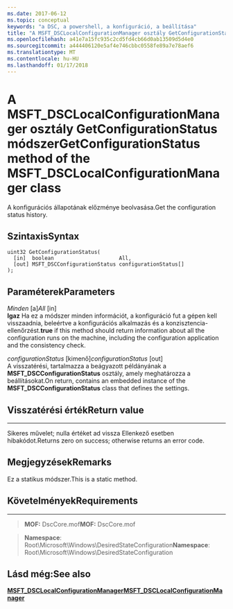 ```yaml
---
ms.date: 2017-06-12
ms.topic: conceptual
keywords: "a DSC, a powershell, a konfiguráció, a beállítása"
title: "A MSFT_DSCLocalConfigurationManager osztály GetConfigurationStatus módszer"
ms.openlocfilehash: a41e7a15fc935c2cd5fd4cb66d0ab13509d5d4e0
ms.sourcegitcommit: a444406120e5af4e746cbbc0558fe89a7e78aef6
ms.translationtype: MT
ms.contentlocale: hu-HU
ms.lasthandoff: 01/17/2018
---
```

# <a name="getconfigurationstatus-method-of-the-msftdsclocalconfigurationmanager-class"></a><span data-ttu-id="cdd15-103">A MSFT_DSCLocalConfigurationManager osztály GetConfigurationStatus módszer</span><span class="sxs-lookup"><span data-stu-id="cdd15-103">GetConfigurationStatus method of the MSFT_DSCLocalConfigurationManager class</span></span>

<span data-ttu-id="cdd15-104">A konfigurációs állapotának előzménye beolvasása.</span><span class="sxs-lookup"><span data-stu-id="cdd15-104">Get the configuration status history.</span></span>

<a name="syntax"></a><span data-ttu-id="cdd15-105">Szintaxis</span><span class="sxs-lookup"><span data-stu-id="cdd15-105">Syntax</span></span>
------

```mof
uint32 GetConfigurationStatus(
  [in]  boolean                     All,
  [out] MSFT_DSCConfigurationStatus configurationStatus[]
);
```

<a name="parameters"></a><span data-ttu-id="cdd15-106">Paraméterek</span><span class="sxs-lookup"><span data-stu-id="cdd15-106">Parameters</span></span>
----------

<span data-ttu-id="cdd15-107">*Minden* \[a\]</span><span class="sxs-lookup"><span data-stu-id="cdd15-107">*All* \[in\]</span></span>  
<span data-ttu-id="cdd15-108">**Igaz** Ha ez a módszer minden információt, a konfiguráció fut a gépen kell visszaadnia, beleértve a konfigurációs alkalmazás és a konzisztencia-ellenőrzést.</span><span class="sxs-lookup"><span data-stu-id="cdd15-108">**true** if this method should return information about all the configuration runs on the machine, including the configuration application and the consistency check.</span></span>

<span data-ttu-id="cdd15-109">*configurationStatus* \[kimenő\]</span><span class="sxs-lookup"><span data-stu-id="cdd15-109">*configurationStatus* \[out\]</span></span>  
<span data-ttu-id="cdd15-110">A visszatérési, tartalmazza a beágyazott példányának a **MSFT_DSCConfigurationStatus** osztály, amely meghatározza a beállításokat.</span><span class="sxs-lookup"><span data-stu-id="cdd15-110">On return, contains an embedded instance of the **MSFT_DSCConfigurationStatus** class that defines the settings.</span></span>

## <a name="return-value"></a><span data-ttu-id="cdd15-111">Visszatérési érték</span><span class="sxs-lookup"><span data-stu-id="cdd15-111">Return value</span></span>
------------

<span data-ttu-id="cdd15-112">Sikeres művelet; nulla értéket ad vissza Ellenkező esetben hibakódot.</span><span class="sxs-lookup"><span data-stu-id="cdd15-112">Returns zero on success; otherwise returns an error code.</span></span>

## <a name="remarks"></a><span data-ttu-id="cdd15-113">Megjegyzések</span><span class="sxs-lookup"><span data-stu-id="cdd15-113">Remarks</span></span>

<span data-ttu-id="cdd15-114">Ez a statikus módszer.</span><span class="sxs-lookup"><span data-stu-id="cdd15-114">This is a static method.</span></span>

## <a name="requirements"></a><span data-ttu-id="cdd15-115">Követelmények</span><span class="sxs-lookup"><span data-stu-id="cdd15-115">Requirements</span></span>
------------
><span data-ttu-id="cdd15-116">**MOF:** DscCore.mof</span><span class="sxs-lookup"><span data-stu-id="cdd15-116">**MOF:** DscCore.mof</span></span>

><span data-ttu-id="cdd15-117">**Namespace**: Root\Microsoft\Windows\DesiredStateConfiguration</span><span class="sxs-lookup"><span data-stu-id="cdd15-117">**Namespace**: Root\Microsoft\Windows\DesiredStateConfiguration</span></span>


## <a name="see-also"></a><span data-ttu-id="cdd15-118">Lásd még:</span><span class="sxs-lookup"><span data-stu-id="cdd15-118">See also</span></span>


[<span data-ttu-id="cdd15-119">**MSFT_DSCLocalConfigurationManager**</span><span class="sxs-lookup"><span data-stu-id="cdd15-119">**MSFT_DSCLocalConfigurationManager**</span></span>](msft-dsclocalconfigurationmanager.md)


 

 



